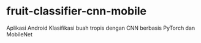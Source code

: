 # fruit-classifier-cnn-mobile
Aplikasi Android Klasifikasi buah tropis dengan CNN berbasis PyTorch dan MobileNet
